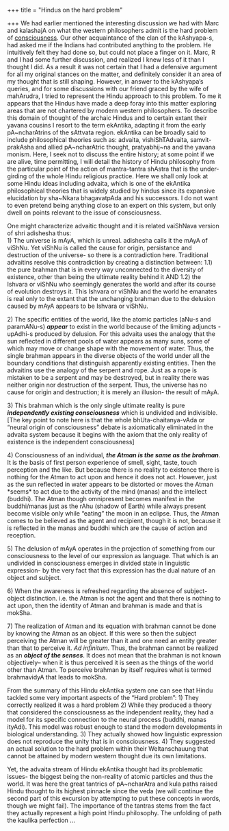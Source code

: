 +++
title = "Hindus on the hard problem"

+++
We had earlier mentioned the interesting discussion we had with Marc and
kalashajA on what the western philosophers admit is the hard problem of
[consciousness](http://manollasa.blogspot.com/2004/06/we-are-zombies.html).
Our other acquaintance of the clan of the kAshyapa-s, had asked me if
the Indians had contributed anything to the problem. He intuitively felt
they had done so, but could not place a finger on it. Marc, R and I had
some further discussion, and realized I knew less of it than I thought I
did. As a result it was not certain that I had a defensive argument for
all my original stances on the matter, and definitely consider it an
area of my thought that is still shaping. However, in answer to the
kAshyapa’s queries, and for some discussions with our friend graced by
the wife of mahArudra, I tried to represent the Hindu approach to this
problem. To me it appears that the Hindus have made a deep foray into
this matter exploring areas that are not chartered by modern western
philosophers. To describe this domain of thought of the archaic Hindus
and to certain extant their yavana cousins I resort to the term
ekAntika, adapting it from the early pA\~ncharAtrins of the sAttvata
region. ekAntika can be broadly said to include philosophical theories
such as: advaita, vishiShTAdvaita, samvit-prakAsha and allied
pA\~ncharAtric thought, pratyabhij\~na and the yavana monism. Here, I
seek not to discuss the entire history; at some point if we are alive,
time permitting, I will detail the history of Hindu philosophy from the
particular point of the action of mantra-tantra shAstra that is the
under-girding of the whole Hindu religious practice. Here we shall only
look at some Hindu ideas including advaita, which is one of the ekAntika
philosophical theories that is widely studied by hindus since its
expansive elucidation by sha\~Nkara bhagavatpAda and his successors. I
do not want to even pretend being anything close to an expert on this
system, but only dwell on points relevant to the issue of consciousness.

One might characterize advaitic thought and it is related vaiShNava
version of shri adishesha thus:  
1\) The universe is mAyA, which is unreal. adishesha calls it the mAyA
of viShNu. Yet viShNu is called the cause for origin, persistance and
destruction of the universe- so there is a contradiction here.
Traditional advaitins resolve this contradiction by creating a
distinction between: 1.1) the pure brahman that is in every way
unconnected to the diversity of existence, other than being the ultimate
reality behind it AND 1.2) the Ishvara or viShNu who seemingly generates
the world and after its course of evolution destroys it. This Ishvara or
viShNu and the world he emanates is real only to the extant that the
unchanging brahman due to the delusion caused by mAyA appears to be
Ishvara or viShNu.

2\) The specific entities of the world, like the atomic particles (aNu-s
and paramANu-s) ***appear*** to exist in the world because of the
limiting adjuncts -upAdhi-s produced by delusion. For this advaita uses
the analogy that the sun reflected in different pools of water appears
as many suns, some of which may move or change shape with the movement
of water. Thus, the single brahman appears in the diverse objects of the
world under all the boundary conditions that distinguish apparently
existing entities. Then the advaitins use the analogy of the serpent and
rope. Just as a rope is mistaken to be a serpent and may be destroyed,
but in reality there was neither origin nor destruction of the serpent.
Thus, the universe has no cause for origin and destruction; it is merely
an illusion- the result of mAyA.

3\) This brahman which is the only single ultimate reality is pure
***independently existing consciousness*** which is undivided and
indivisible. \[The key point to note here is that the whole
bhUta-chaitanya-vAda or “neural origin of consciousness” debate is
axiomatically eliminated in the advaita system because it begins with
the axiom that the only reality of existence is the independent
consciousness\]

4\) Consciousness of an individual, ***the Atman is the same as the
brahman***. It is the basis of first person experience of smell, sight,
taste, touch perception and the like. But because there is no reality to
existence there is nothing for the Atman to act upon and hence it does
not act. However, just as the sun reflected in water appears to be
distorted or moves the Atman \*seems\* to act due to the activity of the
mind (manas) and the intellect (buddhi). The Atman though omnipresent
becomes manifest in the buddhi/manas just as the rAhu (shadow of Earth)
while always present become visible only while “eating” the moon in an
eclipse. Thus, the Atman comes to be believed as the agent and
recipient, though it is not, because it is reflected in the manas and
buddhi which are the cause of action and reception.

5\) The delusion of mAyA operates in the projection of something from
our consciousness to the level of our expression as language. That which
is an undivided in consciousness emerges in divided state in linguistic
expression- by the very fact that this expression has the dual nature of
an object and subject.

6\) When the awareness is refreshed regarding the absence of
subject-object distinction. i.e. the Atman is not the agent and that
there is nothing to act upon, then the identity of Atman and brahman is
made and that is mokSha.

7\) The realization of Atman and its equation with brahman cannot be
done by knowing the Atman as an object. If this were so then the subject
perceiving the Atman will be greater than it and one need an entity
greater than that to perceive it. *Ad infinitum*. Thus, the brahman
cannot be realized as an ***object of the senses***. It does not mean
that the brahman is not known objectively– when it is thus perceived it
is seen as the things of the world other than Atman. To perceive brahman
by itself requires what is termed brahmavidyA that leads to mokSha.

From the summary of this Hindu ekAntika system one can see that Hindu
tackled some very important aspects of the “Hard problem”: 1) They
correctly realized it was a hard problem 2) While they produced a theory
that considered the consciousness as the independent reality, they had a
model for its specific connection to the neural process (buddhi, manas
ityAdi). This model was robust enough to stand the modern developments
in biological understanding. 3) They actually showed how linguistic
expression does not reproduce the unity that is in consciousness. 4)
They suggested an actual solution to the hard problem within their
Weltanschauung that cannot be attained by modern western thought due its
own limitations.

Yet, the advaita stream of Hindu ekAntika thought had its problematic
issues- the biggest being the non-reality of atomic particles and thus
the world. It was here the great tantrics of pA\~ncharAtra and kula
paths raised Hindu thought to its highest pinnacle since the veda (we
will continue the second part of this excursion by attempting to put
these concepts in words, though we might fail). The importance of the
tantras stems from the fact they actually represent a high point Hindu
philosophy. The unfolding of path the kaulika perfection …
